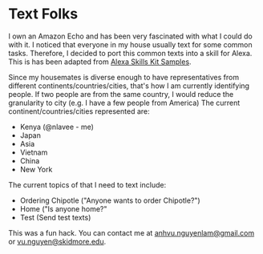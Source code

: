 # Text Folks

I own an Amazon Echo and has been very fascinated with what I could do with it. I noticed that everyone in my house usually text for some common tasks. Therefore, I decided to port this common texts into a skill for Alexa.  
This is has been adapted from [Alexa Skills Kit Samples](https://developer.amazon.com/appsandservices/solutions/alexa/alexa-skills-kit).

Since my housemates is diverse enough to have representatives from different continents/countries/cities, that's how I am currently identifying people. If two people are from the same country, I would reduce the granularity to city (e.g. I have a few people from America) 
The current continent/countries/cities represented are:

* Kenya (@nlavee - me)
* Japan
* Asia
* Vietnam
* China
* New York

The current topics of that I need to text include:

* Ordering Chipotle ("Anyone wants to order Chipotle?")
* Home ("Is anyone home?"
* Test (Send test texts)

This was a fun hack. You can contact me at anhvu.nguyenlam@gmail.com or vu.nguyen@skidmore.edu.
